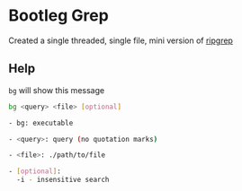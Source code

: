 # Bootleg Grep

Created a single threaded, single file, mini version of [ripgrep](https://github.com/BurntSushi/ripgrep)

## Help

`bg` will show this message

```sh
bg <query> <file> [optional]

- bg: executable

- <query>: query (no quotation marks)

- <file>: ./path/to/file

- [optional]:
  -i - insensitive search
```
